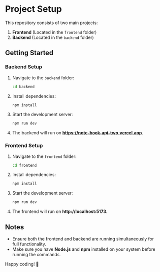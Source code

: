 # Project Setup

This repository consists of two main projects:
1. **Frontend** (Located in the `frontend` folder)
2. **Backend** (Located in the `backend` folder)

## Getting Started

### Backend Setup
1. Navigate to the `backend` folder:
   ```sh
   cd backend
   ```
2. Install dependencies:
   ```sh
   npm install
   ```
3. Start the development server:
   ```sh
   npm run dev
   ```
4. The backend will run on **https://note-book-api-two.vercel.app**.

### Frontend Setup
1. Navigate to the `frontend` folder:
   ```sh
   cd frontend
   ```
2. Install dependencies:
   ```sh
   npm install
   ```
3. Start the development server:
   ```sh
   npm run dev
   ```
4. The frontend will run on **http://localhost:5173**.

## Notes
- Ensure both the frontend and backend are running simultaneously for full functionality.
- Make sure you have **Node.js** and **npm** installed on your system before running the commands.

Happy coding! 🚀